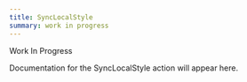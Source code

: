 ```yaml
---
title: SyncLocalStyle
summary: work in progress
---
```


Work In Progress

Documentation for the SyncLocalStyle action will appear here.